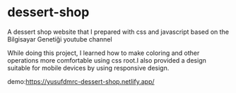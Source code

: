 # dessert-shop

A dessert shop website that I prepared with css and javascript based on the Bilgisayar Genetiği youtube channel

While doing this project, I learned how to make coloring and other operations more comfortable using css root.I also provided a design suitable for mobile devices by using responsive design.

demo:https://yusufdmrc-dessert-shop.netlify.app/
